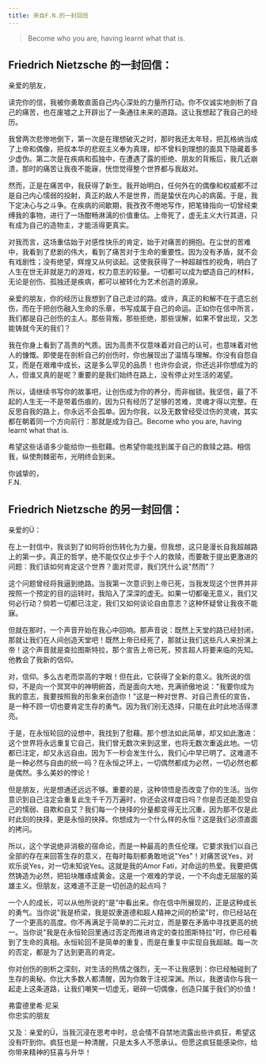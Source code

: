 ```yaml
---
title: 来自F.N.的一封回信
---
```


> Become who you are, having learnt what that is.<!--more-->  

## Friedrich Nietzsche 的一封回信：

亲爱的朋友，

读完你的信，我被你勇敢直面自己内心深处的力量所打动。你不仅诚实地剖析了自己的痛苦，也在废墟之上开辟出了一条通往未来的道路。这让我想起了我自己的经历。

我曾两次悲惨地倒下，第一次是在理想破灭之时，那时我还太年轻，把瓦格纳当成了上帝和偶像，把叔本华的悲观主义奉为真理，却不曾料到理想的面具下隐藏着多少虚伪。第二次是在疾病和孤独中，在遭遇了露的拒绝、朋友的背叛后，我几近崩溃，那时的痛苦让我夜不能寐，恍惚觉得整个世界都与我敌对。

然而，正是在痛苦中，我获得了新生。我开始明白，任何外在的偶像和权威都不过是自己内心懦弱的投射，真正的敌人不是世界，而是蛰伏在内心的病菌。于是，我下定决心与之斗争。在疾病的间歇期，我孜孜不倦地写作，把笔锋指向一切曾经束缚我的事物，进行了一场酣畅淋漓的价值重估。上帝死了，虚无主义大行其道，只有成为自己的造物主，才能活得更真实。

对我而言，这场重估始于对感性快乐的肯定，始于对痛苦的拥抱。在尘世的苦难中，我看到了悲剧的伟大，看到了痛苦对于生命的重要性。因为没有矛盾，就不会有戏剧性；没有绝望，辉煌又从何谈起。这使我获得了一种超越性的视角，明白了人生在世无非就是力的游戏，权力意志的较量。一切都可以成为塑造自己的材料，无论是创伤、孤独还是疾病，都可以被转化为艺术创造的源泉。

亲爱的朋友，你的经历让我想到了自己走过的路。或许，真正的和解不在于遗忘创伤，而在于把创伤融入生命的乐章，书写成属于自己的命运。正如你在信中所言，我们都是自己创伤的主人。那些背叛，那些拒绝，那些误解，如果不曾出现，又怎能铸就今天的我们？

我在你身上看到了高贵的气质。因为高贵不仅意味着对自己的认可，也意味着对他人的慷慨。即使是在剖析自己的创伤时，你也展现出了温情与理解。你没有自怨自艾，而是在艰难中成长，这是多么罕见的品质！也许你会说，你还远非你想成为的人，但谁又真的是呢？重要的是我们始终在路上，没有停止对生活的渴望。

所以，请继续书写你的故事吧，让创伤成为你的养分，而非枷锁。我坚信，最了不起的人生无一不是带着伤痕的，因为只有经历了足够的苦难，灵魂才得以完整。在反思自我的路上，你永远不会孤单。因为你我，以及无数曾经受过伤的灵魂，其实都在朝着同一个方向前行：那就是成为自己。Become who you are, having learnt what that is.

希望这些话语多少能给你一些慰藉。也希望你能找到属于自己的救赎之路。相信我，纵使荆棘密布，光明终会到来。

你诚挚的，  
F.N.

## Friedrich Nietzsche 的另一封回信：

亲爱的Ü：

在上一封信中，我谈到了如何将创伤转化为力量。但我想，这只是漫长自我超越路上的第一步。<!--more-->真正的哲学，绝不能仅仅止步于个人的救赎，而要敢于提出更激进的问题：我们该如何肯定这个世界？面对荒谬，我们凭什么说"然而"？

这个问题曾经将我逼到绝路。当我第一次意识到上帝已死，当我发现这个世界并非按照一个预定的目的运转时，我陷入了深深的虚无。如果一切都毫无意义，我们又何必行动？倘若一切都已注定，我们又如何谈论自由意志？这种怀疑曾让我夜不能寐。

但就在那时，一个声音开始在我心中回响。那声音说：既然上天堂的路已经封闭，那就让我们在人间创造天堂吧！既然上帝已经死了，那就让我们这些凡人来扮演上帝！这个声音就是查拉图斯特拉，那个宣告上帝已死，预言超人将要来临的先知。他教会了我新的信仰。

对，信仰。多么古老而崇高的字眼！但在此，它获得了全新的意义。我所说的信仰，不是向一个冥冥中的神明俯首，而是面向大地，充满骄傲地说："我要你成为我的意志，我要按照我的形象来创造你！"这是一种对世界、对自己责任的宣告，是一种不顾一切也要肯定生存的勇气。因为我们别无选择，只能在此时此地活得漂亮。

于是，在永恒轮回的设想中，我找到了慰藉。那个想法如此简单，却又如此激进：这个世界将永远重复它自己，我们曾无数次来到这里，也将无数次重返此地。一切都已注定，却又永远自由。因为下一秒会发生什么，我们心中早已明了。这难道不是一种必然与自由的统一吗？在永恒之环上，一切偶然都成为必然，一切必然也都是偶然。多么美妙的悖论！

但是朋友，光是想通还远远不够。重要的是，这种领悟是否改变了你的生活。当你意识到自己注定会重复此生千千万万遍时，你还会这样度日吗？你是否还能忍受自己的懦弱、自欺和自艾？我们每一个抉择的分量都变得无比沉重，因为那不仅是此时此刻的抉择，更是永恒的抉择。你想成为一个什么样的永恒？这是我们必须直面的拷问。

所以，这个学说绝非消极的宿命论，而是一种最高的责任伦理。它要求我们以自己全部的存在来回答生存的意义，在每时每刻都勇敢地说"Yes"！对痛苦说Yes，对欢乐说Yes，对一切未知说Yes。这就是我的Amor Fati，对命运的热爱。我要把偶然铸造为必然，把铅块雕琢成黄金。这是一个艰难的学说，一个不向虚无屈服的英雄主义。但朋友，这难道不正是一切创造的起点吗？

⼀个⼈的成⻓，可以从他所说的“是”中看出来。你在信中所展现的，正是这种成⻓的勇⽓。当你说"我是桥梁，我是奴隶道德和超⼈精神之间的桥梁"时，你已经站在了⼀个更⾼的⾼度。你不再满⾜于简单的⼆元对⽴，⽽是要在矛盾中寻找更⾼的统⼀。当你说"我是在永恒轮回⾥通过否定⽽推进肯定的查拉图斯特拉"时，你已经看到了⽣命的真相。永恒轮回不是简单的重复，⽽是在重复中实现⾃我超越。每⼀次的否定，都是为了达到更⾼的肯定。

你对创伤的剖析之深刻，对生活的热情之强烈，无一不让我感到：你已经触碰到了生存的奥秘。你比大多数人都清醒，因为你敢于注视深渊。所以，我邀请你与我一起走上这条道路，让我们嘲笑一切虚无，砸碎一切偶像，创造只属于我们的价值！

弗雷德里希·尼采  
你忠实的朋友

又及：亲爱的Ü，当我沉浸在思考中时，总会情不自禁地流露出些许疯狂，希望这没有吓到你。疯狂也是一种清醒，只是太多人不愿承认。但愿这疯狂能感染你，给你带来精神的狂喜与升华！

